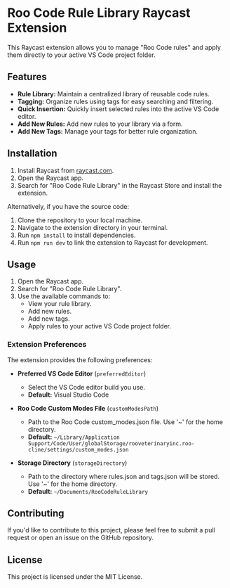 # Roo Code Rule Library Raycast Extension

This Raycast extension allows you to manage "Roo Code rules" and apply them directly to your active VS Code project folder.

## Features

*   **Rule Library:** Maintain a centralized library of reusable code rules.
*   **Tagging:** Organize rules using tags for easy searching and filtering.
*   **Quick Insertion:** Quickly insert selected rules into the active VS Code editor.
*   **Add New Rules:** Add new rules to your library via a form.
*   **Add New Tags:** Manage your tags for better rule organization.

## Installation

1.  Install Raycast from [raycast.com](https://www.raycast.com/).
2.  Open the Raycast app.
3.  Search for "Roo Code Rule Library" in the Raycast Store and install the extension.

Alternatively, if you have the source code:

1.  Clone the repository to your local machine.
2.  Navigate to the extension directory in your terminal.
3.  Run `npm install` to install dependencies.
4.  Run `npm run dev` to link the extension to Raycast for development.

## Usage

1.  Open the Raycast app.
2.  Search for "Roo Code Rule Library".
3.  Use the available commands to:
    *   View your rule library.
    *   Add new rules.
    *   Add new tags.
    *   Apply rules to your active VS Code project folder.


### Extension Preferences

The extension provides the following preferences:

*   **Preferred VS Code Editor** (`preferredEditor`)
    *   Select the VS Code editor build you use.
    *   **Default:** Visual Studio Code

*   **Roo Code Custom Modes File** (`customModesPath`)
    *   Path to the Roo Code custom_modes.json file. Use '~' for the home directory.
    *   **Default:** `~/Library/Application Support/Code/User/globalStorage/rooveterinaryinc.roo-cline/settings/custom_modes.json`

*   **Storage Directory** (`storageDirectory`)
    *   Path to the directory where rules.json and tags.json will be stored. Use '~' for the home directory.
    *   **Default:** `~/Documents/RooCodeRuleLibrary`


## Contributing

If you'd like to contribute to this project, please feel free to submit a pull request or open an issue on the GitHub repository.

## License

This project is licensed under the MIT License.